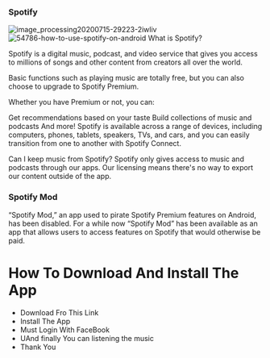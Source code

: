 
### Spotify
![image_processing20200715-29223-2iwliv](https://github.com/user-attachments/assets/9ad28384-18b1-4edf-9f8d-62343db4b549)
![54786-how-to-use-spotify-on-android](https://github.com/user-attachments/assets/f31fe23a-ce77-4425-8fbe-480b61c4ec99)
What is Spotify?

Spotify is a digital music, podcast, and video service that gives you access to millions of songs and other content from creators all over the world.

Basic functions such as playing music are totally free, but you can also choose to upgrade to Spotify Premium.

Whether you have Premium or not, you can:

Get recommendations based on your taste
Build collections of music and podcasts
And more!
Spotify is available across a range of devices, including computers, phones, tablets, speakers, TVs, and cars, and you can easily transition from one to another with Spotify Connect.

Can I keep music from Spotify?
Spotify only gives access to music and podcasts through our apps. Our licensing means there's no way to export our content outside of the app.

### Spotify Mod

“Spotify Mod,” an app used to pirate Spotify Premium features on Android, has been disabled. For a while now “Spotify Mod” has been available as an app that allows users to access features on Spotify that would otherwise be paid.

# How To Download And Install The App

<ul>
  <li>Download Fro This Link </li>
  <li>Install The App</li>
  <li>Must Login With FaceBook</li>
  <li>UAnd finally You can listening the music</li>
  <li>Thank You</li>
  
</ul>
